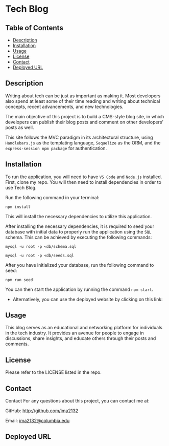 # Tech Blog

## Table of Contents
- [Description](#description)
- [Installation](#installation)
- [Usage](#usage)
- [License](#license)
- [Contact](#contact)
- [Deployed URL](#deployed-url)

## Description 
Writing about tech can be just as important as making it. Most developers also spend at least some of their time reading and writing about technical concepts, recent advancements, and new technologies.

The main objective of this project is to build a CMS-style blog site, in which developers can publish their blog posts and comment on other developers’ posts as well. 

This site follows the MVC paradigm in its architectural structure, using `Handlebars.js` as the templating language, `Sequelize` as the ORM, and the `express-session npm package` for authentication.

## Installation 
To run the application, you will need to have `VS Code` and `Node.js` installed. First, clone my repo. You will then need to install dependencies in order to use Tech Blog.

Run the following command in your terminal:

`npm install`

This will install the necessary dependencies to utilize this application.

After installing the necessary dependencies, it is required to seed your database with initial data to properly run the application using the `SQL` schema. This can be achieved by executing the following commands:

`mysql -u root -p <db/schema.sql`

`mysql -u root -p <db/seeds.sql`

After you have initialized your database, run the following command to seed: 

`npm run seed`

You can then start the application by running the command `npm start`.

* Alternatively, you can use the deployed website by clicking on this link: 

## Usage
This blog serves as an educational and networking platform for individuals in the tech industry. It provides an avenue for people to engage in discussions, share insights, and educate others through their posts and comments.

## License 
Please refer to the LICENSE listed in the repo. 

## Contact
Contact
For any questions about this project, you can contact me at:

GitHub: http://github.com/ima2132

Email: ima2132@columbia.edu

## Deployed URL 
